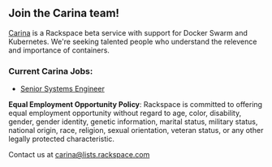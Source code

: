 ## Join the Carina team!

[Carina](https://getcarina.com) is a Rackspace beta service with support for Docker Swarm and Kubernetes.
We're seeking talented people who understand the relevence and importance of containers.  

### Current Carina Jobs:

* [Senior Systems Engineer](sr-systems-engineer.md)

**Equal Employment Opportunity Policy**: Rackspace is committed to offering equal employment opportunity without regard to age, color, disability, gender, gender identity, genetic information, marital status, military status, national origin, race, religion, sexual orientation, veteran status, or any other legally protected characteristic.

Contact us at carina@lists.rackspace.com


